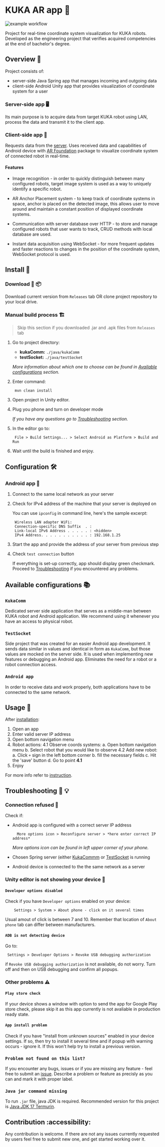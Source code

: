 
# KUKA AR app 🦾
![example workflow](https://github.com/xalpol12/kuka-ar-all/actions/workflows/main.yml/badge.svg)

Project for real-time coordinate system visualization for KUKA robots. Developed as the engineering project that verifies acquired competencies at the end of bachelor's degree.

## Overview 🔎

Project consists of:
- server-side Java Spring app that manages incoming and outgoing data
- client-side Android Unity app that provides visualization of coordinate system for a user

### Server-side app 🖥️

Its main purpose is to acquire data from target KUKA robot using LAN, process the data and transmit it to the client app. 
<!-- @Przemko that's the place where you can provide more info about the Java side of the project -->

### Client-side app 📱

Requests data from the [server](#server-side-app). Uses received data and capabilities of Android device with [AR Foundation](https://developers.google.com/ar/develop/unity-arf/getting-started-ar-foundation) package to visualize coordinate system of connected robot in real-time.

#### Features

- Image recognition - in order to quickly distinguish between many configured robots, target image system is used as a way to uniquely identify a specific robot.

- AR Anchor Placement system - to keep track of coordinate systems in space, anchor is placed on the detected image, this allows user to move around and maintain a constant position of displayed coordinate systems.

- Communication with server database over HTTP - to store and manage configured robots that user wants to track, CRUD methods with local database are used.

- Instant data acquisition using WebSocket - for more frequent updates and faster reactions to changes in the position of the coordinate system, WebSocket protocol is used.

## Install 🔄

### Download 🚚 📦 
Download current version from `Releases` tab OR clone project repository to your local drive.

### Manual build process 🏗️

> Skip this section if you downloaded .jar and .apk files from `Releases` tab

1. Go to project directory:
    - **kukaComm:** `./java/kukaComm`
    - **testSocket:** `./java/testSocket`

    *More information about which one to choose can be found in [_Available configurations_](#avaliable-configurations-📚) section.*

2. Enter command:

        mvn clean install

3. Open project in Unity editor.

4. Plug you phone and turn on developer mode 

    *If you have any questions go to [Troubleshooting](#troubleshooting) section.*

5. In the editor go to:

        File > Build Settings... > Select Android as Platform > Build and Run

6. Wait until the build is finished and enjoy.

## Configuration 🛠️

<!-- @Przemko that's the place where you can describe steps required to set-up connection between Kuka robot and Java server-->

### Android app 📱
1. Connect to the same local network as your server
2. Check for IPv4 address of the machine that your server is deployed on  
   
   You can use `ipconfig` in command line, here's the sample excerpt:

        Wireless LAN adapter WiFi:
        Connection-specific DNS Suffix  . :
        Link-local IPv6 Address . . . . . : <hidden>
        IPv4 Address. . . . . . . . . . . : 192.168.1.25


3. Start the app and provide the address of your server from previous step
4. Check `test connection` button 

   If everything is set-up correctly, app should display green checkmark. Proceed to [Troubleshooting](#troubleshooting-🐛-💡) if you encountered any problems.

## Available configurations 📚 

### `KukaComm` 
Dedicated server side application that serves as a middle-man between KUKA robot and Android application. We recommend using it whenever you have an access to physical robot.

### `TestSocket`
Side project that was created for an easier Android app development. It sends data similar in values and identical in form as `KukaComm`, but those values are mocked on the server side. It is used when implementing new features or debugging an Android app. Eliminates the need for a robot or a robot connection access.

### `Android app`
In order to receive data and work properly, both applications have to be connected to the same network.

## Usage 🎯
After [installation](#install):
1. Open an app
2. Enter valid server IP address
3. Open bottom navigation menu
4. Robot actions:
        4.1 Observe coords systems:
                a. Open bottom navigation menu
                b. Select robot that you would like to observe
        4.2 Add new robot:
                a. Click `+` sign in the left bottom corner
                b. fill the necessary fields
                c. Hit the 'save' button
                d. Go to point **4.1**
5. Enjoy

For more info refer to [instruction](https://github.com/xalpol12/kuka-ar-all/documenatation/XYZ.pdf).

## Troubleshooting 🐛 💡 

### Connection refused 📶 
Check if: 
- Android app is configured with a correct server IP address 

        More options icon > Reconfigure server > *here enter correct IP address*

    *More options icon can be found in left upper corner of your phone.*
- Chosen Spring server (either [KukaCommm](#kukacomm) or [TestSocket](#testsocket) is running 
- Android device is connected to the the same network as a server

### Unity editor is not showing your device 📴 
#### `Developer options disabled`
Check if you have `Developer options` enabled on your device:

        Settings > System > About phone - click on it several times

Usual amout of click is between 7 and 10. Remember that location of `About phone` tab can differ between manufacturers.

#### `ADB is not detecting device`
Go to:

     Settings > Developer Options > Revoke USB debugging authorization

if `Revoke USB debugging authorization` is not available, do not worry.
Turn off and then on USB debugging and confirm all popups.

### Other problems ⚠️ 
#### `Play store check`
If your device shows a window with option to send the app for Google Play store check, please skip it as this app currently is not avaliable in production ready state.

#### `App install problem`
Check if you have "install from unknown sources" enabled in your device settings. If so, then try to install it several time and if popup with warning occurs - ignore it. If this won't help try to install a previous version.

### `Problem not found on this list?`
If you encounter any bugs, issues or if you are missing any feature - feel free to submit an [issue](https://github.com/xalpol12/kuka-ar-all/issues). Describe a problem or feature as precisly as you can and mark it with proper label.

### `Java jar command missing`
To run `.jar` file, java JDK is required. Recommended version for this project is [Java JDK 17 Termurin](https://www.oracle.com/pl/java/technologies/downloads/#java17).

## Contribution :accessibility: 
Any contribution is welcome. If there are not any issues currently requested by users feel free to submit new one, and get started working over it.